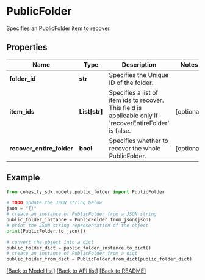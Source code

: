 # PublicFolder

Specifies an PublicFolder item to recover.

## Properties

Name | Type | Description | Notes
------------ | ------------- | ------------- | -------------
**folder_id** | **str** | Specifies the Unique ID of the folder. | 
**item_ids** | **List[str]** | Specifies a list of item ids to recover. This field is applicable only if &#39;recoverEntireFolder&#39; is false. | [optional] 
**recover_entire_folder** | **bool** | Specifies whether to recover the whole PublicFolder. | [optional] 

## Example

```python
from cohesity_sdk.models.public_folder import PublicFolder

# TODO update the JSON string below
json = "{}"
# create an instance of PublicFolder from a JSON string
public_folder_instance = PublicFolder.from_json(json)
# print the JSON string representation of the object
print(PublicFolder.to_json())

# convert the object into a dict
public_folder_dict = public_folder_instance.to_dict()
# create an instance of PublicFolder from a dict
public_folder_from_dict = PublicFolder.from_dict(public_folder_dict)
```
[[Back to Model list]](../README.md#documentation-for-models) [[Back to API list]](../README.md#documentation-for-api-endpoints) [[Back to README]](../README.md)


